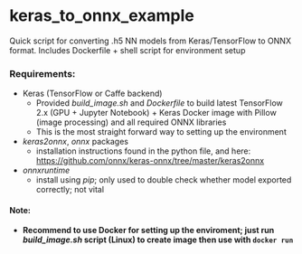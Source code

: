 # keras_to_onnx_example
Quick script for converting .h5 NN models from Keras/TensorFlow to ONNX format. Includes Dockerfile + shell script for environment setup

### Requirements:
* Keras (TensorFlow or Caffe backend) 
  * Provided *build_image.sh* and *Dockerfile* to build latest TensorFlow 2.x (GPU + Jupyter Notebook) + Keras Docker image with Pillow (image processing) and all required ONNX libraries
  * This is the most straight forward way to setting up the environment
* *keras2onnx*, *onnx* packages 
  * installation instructions found in the python file, and here: https://github.com/onnx/keras-onnx/tree/master/keras2onnx
* *onnxruntime* 
  * install using *pip*; only used to double check whether model exported correctly; not vital

#### Note: 
* __Recommend to use Docker for setting up the enviroment; just run *build_image.sh* script (Linux) to create image then use with `docker run`__

